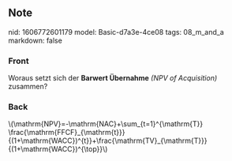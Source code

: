 ## Note
nid: 1606772601179
model: Basic-d7a3e-4ce08
tags: 08_m_and_a
markdown: false

### Front
<p>Woraus setzt sich der <b>Barwert Übernahme</b> <i>(NPV of
Acquisition)</i> zusammen?

### Back
<p>\(\mathrm{NPV}=-\mathrm{NAC}+\sum_{t=1}^{\mathrm{T}}
\frac{\mathrm{FFCF}_{\mathrm{t}}}{(1+\mathrm{WACC})^{t}}+\frac{\mathrm{TV}_{\mathrm{T}}}{(1+\mathrm{WACC})^{\top}}\)
